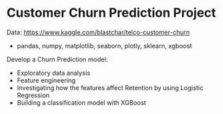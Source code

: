 # Customer Churn Prediction Project
Data: https://www.kaggle.com/blastchar/telco-customer-churn
- pandas, numpy, matplotlib, seaborn, plotly, sklearn, xgboost

Develop a Churn Prediction model:
-	Exploratory data analysis
-	Feature engineering
-	Investigating how the features affect Retention by using Logistic Regression
-	Building a classification model with XGBoost
